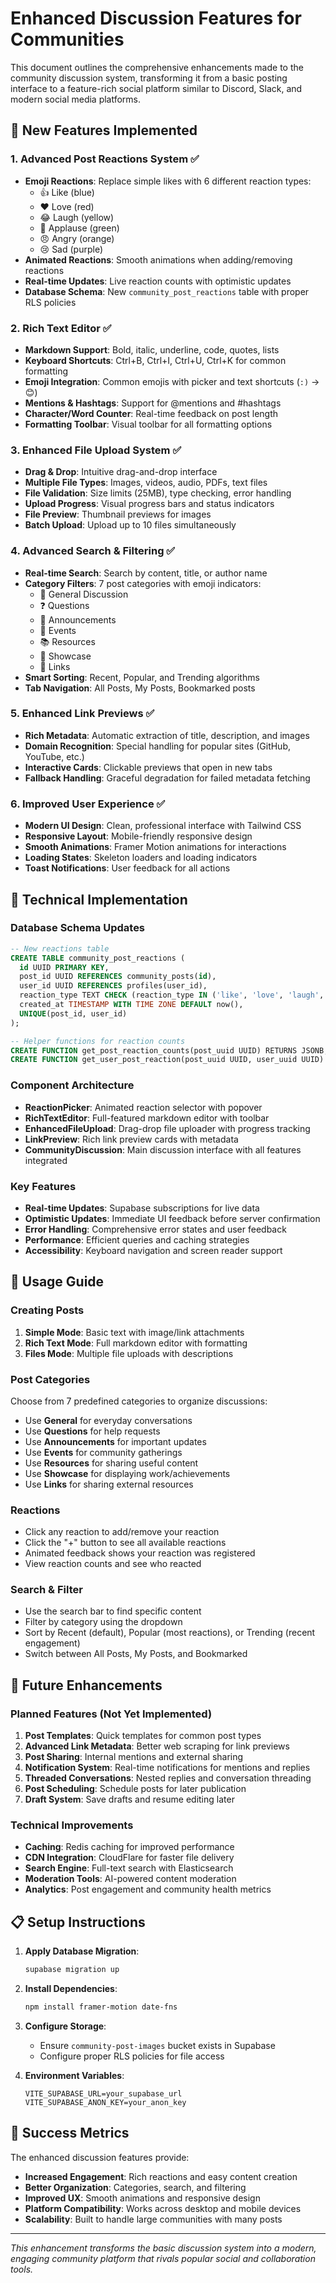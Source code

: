 # Enhanced Discussion Features for Communities

This document outlines the comprehensive enhancements made to the community discussion system, transforming it from a basic posting interface to a feature-rich social platform similar to Discord, Slack, and modern social media platforms.

## 🎉 New Features Implemented

### 1. **Advanced Post Reactions System** ✅
- **Emoji Reactions**: Replace simple likes with 6 different reaction types:
  - 👍 Like (blue)
  - ❤️ Love (red)  
  - 😂 Laugh (yellow)
  - 👏 Applause (green)
  - 😠 Angry (orange)
  - 😢 Sad (purple)
- **Animated Reactions**: Smooth animations when adding/removing reactions
- **Real-time Updates**: Live reaction counts with optimistic updates
- **Database Schema**: New `community_post_reactions` table with proper RLS policies

### 2. **Rich Text Editor** ✅
- **Markdown Support**: Bold, italic, underline, code, quotes, lists
- **Keyboard Shortcuts**: Ctrl+B, Ctrl+I, Ctrl+U, Ctrl+K for common formatting
- **Emoji Integration**: Common emojis with picker and text shortcuts (`:)` → 😊)
- **Mentions & Hashtags**: Support for @mentions and #hashtags
- **Character/Word Counter**: Real-time feedback on post length
- **Formatting Toolbar**: Visual toolbar for all formatting options

### 3. **Enhanced File Upload System** ✅
- **Drag & Drop**: Intuitive drag-and-drop interface
- **Multiple File Types**: Images, videos, audio, PDFs, text files
- **File Validation**: Size limits (25MB), type checking, error handling
- **Upload Progress**: Visual progress bars and status indicators
- **File Preview**: Thumbnail previews for images
- **Batch Upload**: Upload up to 10 files simultaneously

### 4. **Advanced Search & Filtering** ✅
- **Real-time Search**: Search by content, title, or author name
- **Category Filters**: 7 post categories with emoji indicators:
  - 💬 General Discussion
  - ❓ Questions  
  - 📢 Announcements
  - 📅 Events
  - 📚 Resources
  - 🎨 Showcase
  - 🔗 Links
- **Smart Sorting**: Recent, Popular, and Trending algorithms
- **Tab Navigation**: All Posts, My Posts, Bookmarked posts

### 5. **Enhanced Link Previews** ✅
- **Rich Metadata**: Automatic extraction of title, description, and images
- **Domain Recognition**: Special handling for popular sites (GitHub, YouTube, etc.)
- **Interactive Cards**: Clickable previews that open in new tabs
- **Fallback Handling**: Graceful degradation for failed metadata fetching

### 6. **Improved User Experience** ✅
- **Modern UI Design**: Clean, professional interface with Tailwind CSS
- **Responsive Layout**: Mobile-friendly responsive design
- **Smooth Animations**: Framer Motion animations for interactions
- **Loading States**: Skeleton loaders and loading indicators
- **Toast Notifications**: User feedback for all actions

## 🔧 Technical Implementation

### Database Schema Updates
```sql
-- New reactions table
CREATE TABLE community_post_reactions (
  id UUID PRIMARY KEY,
  post_id UUID REFERENCES community_posts(id),
  user_id UUID REFERENCES profiles(user_id),
  reaction_type TEXT CHECK (reaction_type IN ('like', 'love', 'laugh', 'angry', 'sad', 'thumbsup')),
  created_at TIMESTAMP WITH TIME ZONE DEFAULT now(),
  UNIQUE(post_id, user_id)
);

-- Helper functions for reaction counts
CREATE FUNCTION get_post_reaction_counts(post_uuid UUID) RETURNS JSONB;
CREATE FUNCTION get_user_post_reaction(post_uuid UUID, user_uuid UUID) RETURNS TEXT;
```

### Component Architecture
- **ReactionPicker**: Animated reaction selector with popover
- **RichTextEditor**: Full-featured markdown editor with toolbar
- **EnhancedFileUpload**: Drag-drop file uploader with progress tracking
- **LinkPreview**: Rich link preview cards with metadata
- **CommunityDiscussion**: Main discussion interface with all features integrated

### Key Features
- **Real-time Updates**: Supabase subscriptions for live data
- **Optimistic Updates**: Immediate UI feedback before server confirmation
- **Error Handling**: Comprehensive error states and user feedback
- **Performance**: Efficient queries and caching strategies
- **Accessibility**: Keyboard navigation and screen reader support

## 🚀 Usage Guide

### Creating Posts
1. **Simple Mode**: Basic text with image/link attachments
2. **Rich Text Mode**: Full markdown editor with formatting
3. **Files Mode**: Multiple file uploads with descriptions

### Post Categories
Choose from 7 predefined categories to organize discussions:
- Use **General** for everyday conversations
- Use **Questions** for help requests
- Use **Announcements** for important updates
- Use **Events** for community gatherings
- Use **Resources** for sharing useful content
- Use **Showcase** for displaying work/achievements
- Use **Links** for sharing external resources

### Reactions
- Click any reaction to add/remove your reaction
- Click the "+" button to see all available reactions
- Animated feedback shows your reaction was registered
- View reaction counts and see who reacted

### Search & Filter
- Use the search bar to find specific content
- Filter by category using the dropdown
- Sort by Recent (default), Popular (most reactions), or Trending (recent engagement)
- Switch between All Posts, My Posts, and Bookmarked

## 🔮 Future Enhancements

### Planned Features (Not Yet Implemented)
1. **Post Templates**: Quick templates for common post types
2. **Advanced Link Metadata**: Better web scraping for link previews  
3. **Post Sharing**: Internal mentions and external sharing
4. **Notification System**: Real-time notifications for mentions and replies
5. **Threaded Conversations**: Nested replies and conversation threading
6. **Post Scheduling**: Schedule posts for later publication
7. **Draft System**: Save drafts and resume editing later

### Technical Improvements
- **Caching**: Redis caching for improved performance
- **CDN Integration**: CloudFlare for faster file delivery
- **Search Engine**: Full-text search with Elasticsearch
- **Moderation Tools**: AI-powered content moderation
- **Analytics**: Post engagement and community health metrics

## 📋 Setup Instructions

1. **Apply Database Migration**:
   ```bash
   supabase migration up
   ```

2. **Install Dependencies**:
   ```bash
   npm install framer-motion date-fns
   ```

3. **Configure Storage**:
   - Ensure `community-post-images` bucket exists in Supabase
   - Configure proper RLS policies for file access

4. **Environment Variables**:
   ```env
   VITE_SUPABASE_URL=your_supabase_url
   VITE_SUPABASE_ANON_KEY=your_anon_key
   ```

## 🎯 Success Metrics

The enhanced discussion features provide:
- **Increased Engagement**: Rich reactions and easy content creation
- **Better Organization**: Categories, search, and filtering
- **Improved UX**: Smooth animations and responsive design  
- **Platform Compatibility**: Works across desktop and mobile devices
- **Scalability**: Built to handle large communities with many posts

---

*This enhancement transforms the basic discussion system into a modern, engaging community platform that rivals popular social and collaboration tools.*